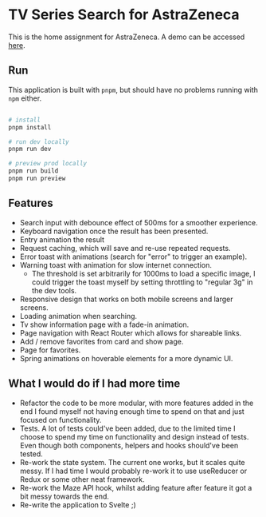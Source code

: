# TV Series Search for AstraZeneca

This is the home assignment for AstraZeneca. A demo can be accessed [here](https://tv.banjoanton.com).

## Run

This application is built with `pnpm`, but should have no problems running with `npm` either.

```bash

# install
pnpm install

# run dev locally
pnpm run dev

# preview prod locally
pnpm run build
pnpm run preview

```

## Features

- Search input with debounce effect of 500ms for a smoother experience.
- Keyboard navigation once the result has been presented.
- Entry animation the result
- Request caching, which will save and re-use repeated requests.
- Error toast with animations (search for "error" to trigger an example).
- Warning toast with animation for slow internet connection.
  - The threshold is set arbitrarily for 1000ms to load a specific image, I could trigger the toast myself by setting throttling to "regular 3g" in the dev tools.
- Responsive design that works on both mobile screens and larger screens.
- Loading animation when searching.
- Tv show information page with a fade-in animation.
- Page navigation with React Router which allows for shareable links.
- Add / remove favorites from card and show page.
- Page for favorites.
- Spring animations on hoverable elements for a more dynamic UI.

## What I would do if I had more time

- Refactor the code to be more modular, with more features added in the end I found myself not having enough time to spend on that and just focused on functionality.
- Tests. A lot of tests could've been added, due to the limited time I choose to spend my time on functionality and design instead of tests. Even though both components, helpers and hooks should've been tested.
- Re-work the state system. The current one works, but it scales quite messy. If I had time I would probably re-work it to use useReducer or Redux or some other neat framework.
- Re-work the Maze API hook, whilst adding feature after feature it got a bit messy towards the end.
- Re-write the application to Svelte ;)